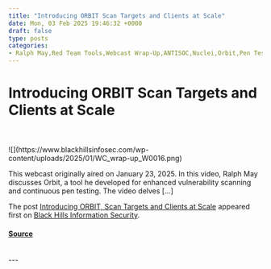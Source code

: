 ```yaml
---
title: "Introducing ORBIT Scan Targets and Clients at Scale"
date: Mon, 03 Feb 2025 19:46:32 +0000
draft: false
type: posts
categories: 
- Ralph May,Red Team Tools,Webcast Wrap-Up,ANTISOC,Nuclei,Orbit,Pen Testing
---
```

# Introducing ORBIT Scan Targets and Clients at Scale

<br/>

<br/>
![](https://www.blackhillsinfosec.com/wp-content/uploads/2025/01/WC_wrap-up_W0016.png)

This webcast originally aired on January 23, 2025. In this video, Ralph May discusses Orbit, a tool he developed for enhanced vulnerability scanning and continuous pen testing. The video delves \[…\]

The post [Introducing ORBIT, Scan Targets and Clients at Scale](https://www.blackhillsinfosec.com/introducing-orbit-scan-targets-and-clients-at-scale/) appeared first on [Black Hills Information Security](https://www.blackhillsinfosec.com).

#### [Source](https://www.blackhillsinfosec.com/introducing-orbit-scan-targets-and-clients-at-scale/)

<br/>
---
